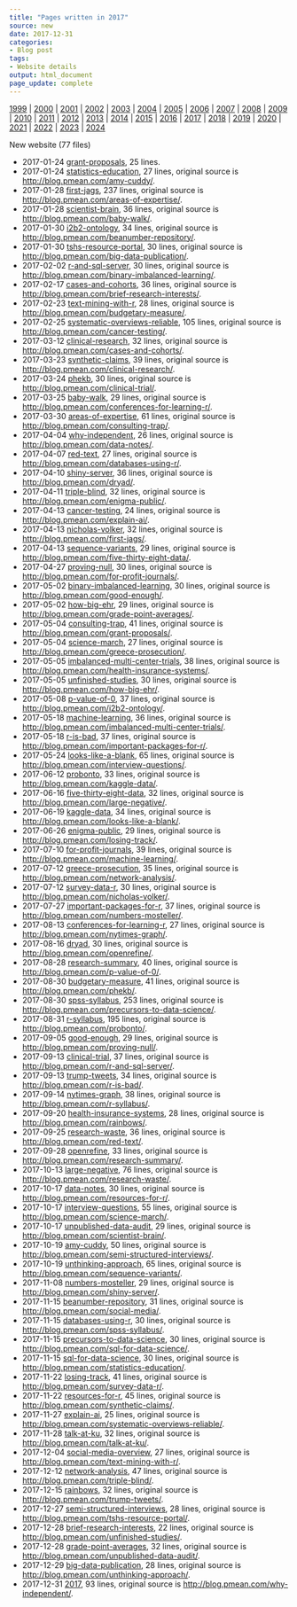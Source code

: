 ```yaml
---
title: "Pages written in 2017"
source: new
date: 2017-12-31
categories:
- Blog post
tags:
- Website details
output: html_document
page_update: complete
---
```

 
[1999](http://new.pmean.com/1999/) | [2000](http://new.pmean.com/2000/) | [2001](http://new.pmean.com/2001/) | [2002](http://new.pmean.com/2002/) | [2003](http://new.pmean.com/2003/) | [2004](http://new.pmean.com/2004/) | [2005](http://new.pmean.com/2005/) | [2006](http://new.pmean.com/2006/) | [2007](http://new.pmean.com/2007/) | [2008](http://new.pmean.com/2008/) | [2009](http://new.pmean.com/2009/) | [2010](http://new.pmean.com/2010/) | [2011](http://new.pmean.com/2011/) | [2012](http://new.pmean.com/2012/) | [2013](http://new.pmean.com/2013/) | [2014](http://new.pmean.com/2014/) | [2015](http://new.pmean.com/2015/) | [2016](http://new.pmean.com/2016/) | [2017](http://new.pmean.com/2017/) | [2018](http://new.pmean.com/2018/) | [2019](http://new.pmean.com/2019/) | [2020](http://new.pmean.com/2020/) | [2021](http://new.pmean.com/2021/) | [2022](http://new.pmean.com/2022/) | [2023](http://new.pmean.com/2023/) | [2024](http://new.pmean.com/2024/)
 
New website (77 files)
 
+ 2017-01-24 [grant-proposals](http://new.pmean.com/grant-proposals/),  25 lines.  
+ 2017-01-24 [statistics-education](http://new.pmean.com/statistics-education/),  27 lines, original source is http://blog.pmean.com/amy-cuddy/.  
+ 2017-01-28 [first-jags](http://new.pmean.com/first-jags/),  237 lines, original source is http://blog.pmean.com/areas-of-expertise/.  
+ 2017-01-28 [scientist-brain](http://new.pmean.com/scientist-brain/),  36 lines, original source is http://blog.pmean.com/baby-walk/.  
+ 2017-01-30 [i2b2-ontology](http://new.pmean.com/i2b2-ontology/),  34 lines, original source is http://blog.pmean.com/beanumber-repository/.  
+ 2017-01-30 [tshs-resource-portal](http://new.pmean.com/tshs-resource-portal/),  30 lines, original source is http://blog.pmean.com/big-data-publication/.  
+ 2017-02-02 [r-and-sql-server](http://new.pmean.com/r-and-sql-server/),  30 lines, original source is http://blog.pmean.com/binary-imbalanced-learning/.  
+ 2017-02-17 [cases-and-cohorts](http://new.pmean.com/cases-and-cohorts/),  36 lines, original source is http://blog.pmean.com/brief-research-interests/.  
+ 2017-02-23 [text-mining-with-r](http://new.pmean.com/text-mining-with-r/),  28 lines, original source is http://blog.pmean.com/budgetary-measure/.  
+ 2017-02-25 [systematic-overviews-reliable](http://new.pmean.com/systematic-overviews-reliable/),  105 lines, original source is http://blog.pmean.com/cancer-testing/.  
+ 2017-03-12 [clinical-research](http://new.pmean.com/clinical-research/),  32 lines, original source is http://blog.pmean.com/cases-and-cohorts/.  
+ 2017-03-23 [synthetic-claims](http://new.pmean.com/synthetic-claims/),  39 lines, original source is http://blog.pmean.com/clinical-research/.  
+ 2017-03-24 [phekb](http://new.pmean.com/phekb/),  30 lines, original source is http://blog.pmean.com/clinical-trial/.  
+ 2017-03-25 [baby-walk](http://new.pmean.com/baby-walk/),  29 lines, original source is http://blog.pmean.com/conferences-for-learning-r/.  
+ 2017-03-30 [areas-of-expertise](http://new.pmean.com/areas-of-expertise/),  61 lines, original source is http://blog.pmean.com/consulting-trap/.  
+ 2017-04-04 [why-independent](http://new.pmean.com/why-independent/),  26 lines, original source is http://blog.pmean.com/data-notes/.  
+ 2017-04-07 [red-text](http://new.pmean.com/red-text/),  27 lines, original source is http://blog.pmean.com/databases-using-r/.  
+ 2017-04-10 [shiny-server](http://new.pmean.com/shiny-server/),  36 lines, original source is http://blog.pmean.com/dryad/.  
+ 2017-04-11 [triple-blind](http://new.pmean.com/triple-blind/),  32 lines, original source is http://blog.pmean.com/enigma-public/.  
+ 2017-04-13 [cancer-testing](http://new.pmean.com/cancer-testing/),  24 lines, original source is http://blog.pmean.com/explain-ai/.  
+ 2017-04-13 [nicholas-volker](http://new.pmean.com/nicholas-volker/),  32 lines, original source is http://blog.pmean.com/first-jags/.  
+ 2017-04-13 [sequence-variants](http://new.pmean.com/sequence-variants/),  29 lines, original source is http://blog.pmean.com/five-thirty-eight-data/.  
+ 2017-04-27 [proving-null](http://new.pmean.com/proving-null/),  30 lines, original source is http://blog.pmean.com/for-profit-journals/.  
+ 2017-05-02 [binary-imbalanced-learning](http://new.pmean.com/binary-imbalanced-learning/),  30 lines, original source is http://blog.pmean.com/good-enough/.  
+ 2017-05-02 [how-big-ehr](http://new.pmean.com/how-big-ehr/),  29 lines, original source is http://blog.pmean.com/grade-point-averages/.  
+ 2017-05-04 [consulting-trap](http://new.pmean.com/consulting-trap/),  41 lines, original source is http://blog.pmean.com/grant-proposals/.  
+ 2017-05-04 [science-march](http://new.pmean.com/science-march/),  27 lines, original source is http://blog.pmean.com/greece-prosecution/.  
+ 2017-05-05 [imbalanced-multi-center-trials](http://new.pmean.com/imbalanced-multi-center-trials/),  38 lines, original source is http://blog.pmean.com/health-insurance-systems/.  
+ 2017-05-05 [unfinished-studies](http://new.pmean.com/unfinished-studies/),  30 lines, original source is http://blog.pmean.com/how-big-ehr/.  
+ 2017-05-08 [p-value-of-0](http://new.pmean.com/p-value-of-0/),  37 lines, original source is http://blog.pmean.com/i2b2-ontology/.  
+ 2017-05-18 [machine-learning](http://new.pmean.com/machine-learning/),  36 lines, original source is http://blog.pmean.com/imbalanced-multi-center-trials/.  
+ 2017-05-18 [r-is-bad](http://new.pmean.com/r-is-bad/),  37 lines, original source is http://blog.pmean.com/important-packages-for-r/.  
+ 2017-05-24 [looks-like-a-blank](http://new.pmean.com/looks-like-a-blank/),  65 lines, original source is http://blog.pmean.com/interview-questions/.  
+ 2017-06-12 [probonto](http://new.pmean.com/probonto/),  33 lines, original source is http://blog.pmean.com/kaggle-data/.  
+ 2017-06-16 [five-thirty-eight-data](http://new.pmean.com/five-thirty-eight-data/),  32 lines, original source is http://blog.pmean.com/large-negative/.  
+ 2017-06-19 [kaggle-data](http://new.pmean.com/kaggle-data/),  34 lines, original source is http://blog.pmean.com/looks-like-a-blank/.  
+ 2017-06-26 [enigma-public](http://new.pmean.com/enigma-public/),  29 lines, original source is http://blog.pmean.com/losing-track/.  
+ 2017-07-10 [for-profit-journals](http://new.pmean.com/for-profit-journals/),  39 lines, original source is http://blog.pmean.com/machine-learning/.  
+ 2017-07-12 [greece-prosecution](http://new.pmean.com/greece-prosecution/),  35 lines, original source is http://blog.pmean.com/network-analysis/.  
+ 2017-07-12 [survey-data-r](http://new.pmean.com/survey-data-r/),  30 lines, original source is http://blog.pmean.com/nicholas-volker/.  
+ 2017-07-27 [important-packages-for-r](http://new.pmean.com/important-packages-for-r/),  37 lines, original source is http://blog.pmean.com/numbers-mosteller/.  
+ 2017-08-13 [conferences-for-learning-r](http://new.pmean.com/conferences-for-learning-r/),  27 lines, original source is http://blog.pmean.com/nytimes-graph/.  
+ 2017-08-16 [dryad](http://new.pmean.com/dryad/),  30 lines, original source is http://blog.pmean.com/openrefine/.  
+ 2017-08-28 [research-summary](http://new.pmean.com/research-summary/),  40 lines, original source is http://blog.pmean.com/p-value-of-0/.  
+ 2017-08-30 [budgetary-measure](http://new.pmean.com/budgetary-measure/),  41 lines, original source is http://blog.pmean.com/phekb/.  
+ 2017-08-30 [spss-syllabus](http://new.pmean.com/spss-syllabus/),  253 lines, original source is http://blog.pmean.com/precursors-to-data-science/.  
+ 2017-08-31 [r-syllabus](http://new.pmean.com/r-syllabus/),  195 lines, original source is http://blog.pmean.com/probonto/.  
+ 2017-09-05 [good-enough](http://new.pmean.com/good-enough/),  29 lines, original source is http://blog.pmean.com/proving-null/.  
+ 2017-09-13 [clinical-trial](http://new.pmean.com/clinical-trial/),  37 lines, original source is http://blog.pmean.com/r-and-sql-server/.  
+ 2017-09-13 [trump-tweets](http://new.pmean.com/trump-tweets/),  34 lines, original source is http://blog.pmean.com/r-is-bad/.  
+ 2017-09-14 [nytimes-graph](http://new.pmean.com/nytimes-graph/),  38 lines, original source is http://blog.pmean.com/r-syllabus/.  
+ 2017-09-20 [health-insurance-systems](http://new.pmean.com/health-insurance-systems/),  28 lines, original source is http://blog.pmean.com/rainbows/.  
+ 2017-09-25 [research-waste](http://new.pmean.com/research-waste/),  36 lines, original source is http://blog.pmean.com/red-text/.  
+ 2017-09-28 [openrefine](http://new.pmean.com/openrefine/),  33 lines, original source is http://blog.pmean.com/research-summary/.  
+ 2017-10-13 [large-negative](http://new.pmean.com/large-negative/),  76 lines, original source is http://blog.pmean.com/research-waste/.  
+ 2017-10-17 [data-notes](http://new.pmean.com/data-notes/),  30 lines, original source is http://blog.pmean.com/resources-for-r/.  
+ 2017-10-17 [interview-questions](http://new.pmean.com/interview-questions/),  55 lines, original source is http://blog.pmean.com/science-march/.  
+ 2017-10-17 [unpublished-data-audit](http://new.pmean.com/unpublished-data-audit/),  29 lines, original source is http://blog.pmean.com/scientist-brain/.  
+ 2017-10-19 [amy-cuddy](http://new.pmean.com/amy-cuddy/),  50 lines, original source is http://blog.pmean.com/semi-structured-interviews/.  
+ 2017-10-19 [unthinking-approach](http://new.pmean.com/unthinking-approach/),  65 lines, original source is http://blog.pmean.com/sequence-variants/.  
+ 2017-11-08 [numbers-mosteller](http://new.pmean.com/numbers-mosteller/),  29 lines, original source is http://blog.pmean.com/shiny-server/.  
+ 2017-11-15 [beanumber-repository](http://new.pmean.com/beanumber-repository/),  31 lines, original source is http://blog.pmean.com/social-media/.  
+ 2017-11-15 [databases-using-r](http://new.pmean.com/databases-using-r/),  30 lines, original source is http://blog.pmean.com/spss-syllabus/.  
+ 2017-11-15 [precursors-to-data-science](http://new.pmean.com/precursors-to-data-science/),  30 lines, original source is http://blog.pmean.com/sql-for-data-science/.  
+ 2017-11-15 [sql-for-data-science](http://new.pmean.com/sql-for-data-science/),  30 lines, original source is http://blog.pmean.com/statistics-education/.  
+ 2017-11-22 [losing-track](http://new.pmean.com/losing-track/),  41 lines, original source is http://blog.pmean.com/survey-data-r/.  
+ 2017-11-22 [resources-for-r](http://new.pmean.com/resources-for-r/),  45 lines, original source is http://blog.pmean.com/synthetic-claims/.  
+ 2017-11-27 [explain-ai](http://new.pmean.com/explain-ai/),  25 lines, original source is http://blog.pmean.com/systematic-overviews-reliable/.  
+ 2017-11-28 [talk-at-ku](http://new.pmean.com/talk-at-ku/),  32 lines, original source is http://blog.pmean.com/talk-at-ku/.  
+ 2017-12-04 [social-media-overview](http://new.pmean.com/social-media-overview/),  27 lines, original source is http://blog.pmean.com/text-mining-with-r/.  
+ 2017-12-12 [network-analysis](http://new.pmean.com/network-analysis/),  47 lines, original source is http://blog.pmean.com/triple-blind/.  
+ 2017-12-15 [rainbows](http://new.pmean.com/rainbows/),  32 lines, original source is http://blog.pmean.com/trump-tweets/.  
+ 2017-12-27 [semi-structured-interviews](http://new.pmean.com/semi-structured-interviews/),  28 lines, original source is http://blog.pmean.com/tshs-resource-portal/.  
+ 2017-12-28 [brief-research-interests](http://new.pmean.com/brief-research-interests/),  22 lines, original source is http://blog.pmean.com/unfinished-studies/.  
+ 2017-12-28 [grade-point-averages](http://new.pmean.com/grade-point-averages/),  32 lines, original source is http://blog.pmean.com/unpublished-data-audit/.  
+ 2017-12-29 [big-data-publication](http://new.pmean.com/big-data-publication/),  28 lines, original source is http://blog.pmean.com/unthinking-approach/.  
+ 2017-12-31 [2017](http://new.pmean.com/2017/),  93 lines, original source is http://blog.pmean.com/why-independent/.
 
